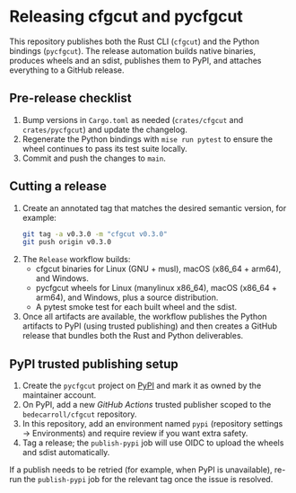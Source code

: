 # Releasing cfgcut and pycfgcut

This repository publishes both the Rust CLI (`cfgcut`) and the Python bindings (`pycfgcut`). The release automation builds native binaries, produces wheels and an sdist, publishes them to PyPI, and attaches everything to a GitHub release.

## Pre-release checklist

1. Bump versions in `Cargo.toml` as needed (`crates/cfgcut` and `crates/pycfgcut`) and update the changelog.
2. Regenerate the Python bindings with `mise run pytest` to ensure the wheel continues to pass its test suite locally.
3. Commit and push the changes to `main`.

## Cutting a release

1. Create an annotated tag that matches the desired semantic version, for example:
   ```bash
   git tag -a v0.3.0 -m "cfgcut v0.3.0"
   git push origin v0.3.0
   ```
2. The `Release` workflow builds:
   - cfgcut binaries for Linux (GNU + musl), macOS (x86_64 + arm64), and Windows.
   - pycfgcut wheels for Linux (manylinux x86_64), macOS (x86_64 + arm64), and Windows, plus a source distribution.
   - A pytest smoke test for each built wheel and the sdist.
3. Once all artifacts are available, the workflow publishes the Python artifacts to PyPI (using trusted publishing) and then creates a GitHub release that bundles both the Rust and Python deliverables.

## PyPI trusted publishing setup

1. Create the `pycfgcut` project on [PyPI](https://pypi.org) and mark it as owned by the maintainer account.
2. On PyPI, add a new *GitHub Actions* trusted publisher scoped to the `bedecarroll/cfgcut` repository.
3. In this repository, add an environment named `pypi` (repository settings → Environments) and require review if you want extra safety.
4. Tag a release; the `publish-pypi` job will use OIDC to upload the wheels and sdist automatically.

If a publish needs to be retried (for example, when PyPI is unavailable), re-run the `publish-pypi` job for the relevant tag once the issue is resolved.
